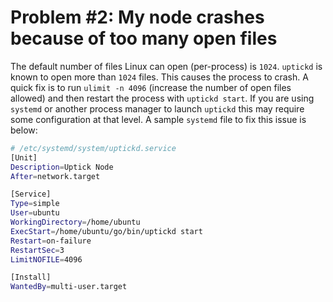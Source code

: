 # Problem #2: My node crashes because of too many open files

The default number of files Linux can open (per-process) is `1024`. `uptickd` is known to open more than `1024` files. This causes the process to crash. A quick fix is to run `ulimit -n 4096` (increase the number of open files allowed) and then restart the process with `uptickd start`. If you are using `systemd` or another process manager to launch `uptickd` this may require some configuration at that level. A sample `systemd` file to fix this issue is below:

```sh
# /etc/systemd/system/uptickd.service
[Unit]
Description=Uptick Node
After=network.target

[Service]
Type=simple
User=ubuntu
WorkingDirectory=/home/ubuntu
ExecStart=/home/ubuntu/go/bin/uptickd start
Restart=on-failure
RestartSec=3
LimitNOFILE=4096

[Install]
WantedBy=multi-user.target
```
